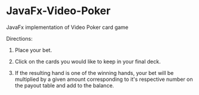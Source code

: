 # JavaFx-Video-Poker
JavaFx implementation of Video Poker card game

Directions:

1. Place your bet.

2. Click on the cards you would like to keep in your final deck.

3. If the resulting hand is one of the winning hands, your bet will be
multiplied by a given amount corresponding to it's respective number 
on the payout table and add to the balance.
